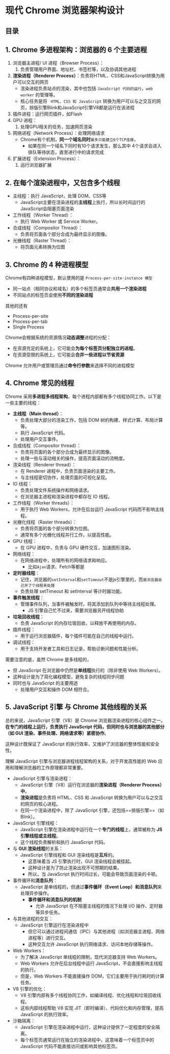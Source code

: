 
# 现代 Chrome 浏览器架构设计


## 目录
<!-- toc -->
 ## 1. Chrome 多进程架构：浏览器的 6 个主要进程 

1. 浏览器主进程/ UI 进程（Browser Process）：
	1. 负责管理用户界面、地址栏、书签栏等，以及协调其他进程
2. **渲染进程（Renderer Process）**：负责将HTML、CSS和JavaScript转换为用户可以交互的网页
	- 渲染进程负责站点的渲染，其中也包括 `JavaScript 代码的运行`，`web worker` 的管理等。
	- 核心任务是将 ` HTML、CSS 和 JavaScript` 转换为用户可以与之交互的网页，排版引擎Blink和JavaScript引擎V8都是运行在该进程
3. 插件进程：运行网页插件，如Flash
4. GPU 进程：
	1. 处理GPU相关的任务，加速网页渲染
5. 网络进程（Network Process）：处理网络请求
	- Chrome有个机制，**同一个域名同时**`最多只能建立6个TCP连接`，
		- 如果在同一个域名下同时有10个请求发生，那么其中 4个请求会进入排队等待状态，直至进行中的请求完成
6. 扩展进程（Extension Process）：
	1. 运行浏览器扩展

## 2. 在每个渲染进程中，又包含多个线程

- 主线程：执行 JavaScript，处理 DOM、CSS等
	- JavaScript主要在渲染进程的**主线程**上执行，所以长时间运行的JavaScript会阻塞页面渲染
- 工作线程（Worker Thread）：
	- 执行 Web Worker 或 Service Worker。 
- 合成线程（Compositor Thread）：
	- 负责将页面各个部分合成为最终显示的图像。 
- 光栅线程（Raster Thread）：
	- 将页面元素转换为位图

## 3. Chrome 的 4 种进程模型

Chrome有四种进程模型，默认使用的是 `Process-per-site-instance 模型`

- 同一站点（相同协议和域名）的多个标签页通常会**共用一个渲染进程**
- 不同站点的标签页会使用**不同的渲染进程**

其他的还有
- Process-per-site
- Process-per-tab
- Single Process

Chrome会根据系统的资源情况**动态调整**进程的分配：
- 在资源充足的系统上，它可能会**为每个标签页分配独立的进程**。
- 在资源受限的系统上，它可能会**合并一些进程以节省资源**

Chrome 允许用户或管理员通过**命令行参数**来选择不同的进程模型

## 4. Chrome 常见的**线程**

Chrome 采用**多进程多线程架构**，每个进程内部都有多个线程协同工作。以下是一些主要的线程：

- **主线程（Main thread）**：
	- 负责处理大部分的渲染工作，包括 DOM 树的构建、样式计算、布局计算等。
	- 执行 JavaScript 代码。
	- 处理用户交互事件。
- 合成线程（Compositor thread）：
	- 负责将页面的各个部分合成为最终显示的图像。
	- 处理一些与滚动相关的操作，提高页面滚动的流畅度。
- 渲染线程（Renderer thread）：
	- 在 Renderer 进程中，负责页面渲染的主要工作。
	- 与主线程密切协作，处理页面的可视化呈现。
- IO 线程：
	- 负责处理文件系统操作和网络请求。
	- 在浏览器主进程和渲染进程中都存在 IO 线程。
- 工作线程（Worker threads）：
	- 用于执行 Web Workers，允许在后台运行 JavaScript 代码而不影响主线程。
- 光栅化线程（Raster threads）：
	- 负责将页面的各个部分转换为位图。
	- 通常有多个光栅化线程并行工作，以提高性能。
- GPU 线程：
	- 在 GPU 进程中，负责与 GPU 硬件交互，加速图形渲染。
- 网络线程：
   - 在网络进程中，处理所有的网络请求和响应。
      - 比如`Ajax`请求、Fetch等都是
- **定时器线程**：
	- 记住，浏览器的`setInterval`和`setTimeout`不是js引擎里的，而`是浏览器自己开了个线程来处理`
	- 负责处理 setTimeout 和 setInterval 等计时器功能。
- **事件触发线程**：
    - 管理事件队列，当事件被触发时，将其添加到队列中等待主线程处理。
        - JS 引擎自己忙不过来，需要浏览器另开线程协助
- **垃圾回收线程**：
    - 负责 JavaScript 的内存垃圾回收，以释放不再使用的内存。
- 插件线程：
    - 用于运行浏览器插件，每个插件可能在自己的线程中运行。
- 调试线程：
    - 用于支持开发者工具和日志记录，帮助诊断问题和性能分析。

需要注意的是，虽然 Chrome 是多线程的，
- 但 JavaScript 在浏览器中仍然是**单线程**执行的（除非使用 Web Workers）。
- 这种设计是为了简化编程模型，避免复杂的线程同步问题
- 同时也与 JavaScript 的主要用途
	- 处理用户交互和操作 DOM 相符合。

## 5. JavaScript 引擎 与 Chrome 其他线程的关系

总的来说，JavaScript 引擎（V8）是 Chrome 浏览器渲染进程的核心组件之一。**在专门的线程上运行，负责执行 JavaScript 代码，但同时也与浏览器的其他部分（如 GUI 渲染、事件处理、网络请求等）紧密协作**。

这种设计既保证了 JavaScript 的执行效率，又维护了浏览器的整体性能和安全性。

理解 JavaScript 引擎与浏览器进程线程架构的关系，对于开发高性能的 Web 应用和理解浏览器的工作原理都非常重要。

- JavaScript 引擎与渲染进程：
	- JavaScript 引擎（V8）运行在浏览器的**渲染进程（Renderer Process）中**。
	- **渲染进程**是负责将 HTML、CSS 和 JavaScript 转换为用户可以与之交互的网页的核心进程。
	- 在同一个渲染进程中，除了 JavaScript 引擎，还包括==排版引擎==（如 Blink）。
- JavaScript 引擎线程：
	- JavaScript 引擎在渲染进程中运行在一个**专门的线程**上，通常被称为 **JS 引擎线程或主线程**。
	- 这个线程负责解析和执行 JavaScript 代码。
- 与 **GUI 渲染线程**的关系：
	- JavaScript 引擎线程和 GUI 渲染线程是**互斥**的。
		- 这意味着当 JS 引擎执行时，GUI 渲染线程会被挂起。
		- 这种设计是为了防止渲染出现不可预期的结果。
		- 所以，当 JavaScript 执行时间过长，可能会导致页面渲染的卡顿。
- 事件循环和**消息队列**：
	- JavaScript 是单线程的，但通过**事件循环（Event Loop）和消息队列**来处理异步操作。
		- **事件循环和消息队列的机制**
			- 允许 JavaScript 在不阻塞主线程的情况下处理 I/O 操作、定时器等异步任务。
- 与其他进程的交互：
	- JavaScript 引擎运行在渲染进程中
		- 但它可以通过进程间通信（IPC）与其他进程（如浏览器主进程、网络进程等）进行交互。
		- 这种交互允许 JavaScript 执行网络请求、访问本地存储等操作。
- Web Workers：
	- 为了解决 JavaScript 单线程的限制，现代浏览器支持 Web Workers。
	- Web Workers 允许在后台线程中运行 JavaScript，不会直接影响主线程的执行。
	- 但是，Web Workers 不能直接操作 DOM，它们主要用于执行耗时的计算任务。
- V8 引擎的优化：
	- V8 引擎内部有多个线程协同工作，如编译线程、优化线程和垃圾回收线程。
	- 这些内部线程帮助 V8 实现 JIT（即时编译）、代码优化和内存管理，提高 JavaScript 的执行效率。
- 沙箱隔离：
	- JavaScript 引擎在渲染进程中运行，这种设计提供了一定程度的安全隔离。
	- 每个标签页通常运行在独立的渲染进程中，这意味着一个标签页中的 JavaScript 代码不能直接访问或影响其他标签页。

